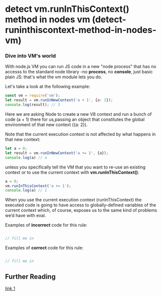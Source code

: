# detect vm.runInThisContext() method in nodes vm (detect-runinthiscontext-method-in-nodes-vm)

### Dive into VM's world
With node.js VM you can run JS code in a new "node process" that has no accesss to the standard node library -no **process**, no **console**, just basic plain JS: that's what the vm module lets you do.

Let's take a look at the following example:

```js
const vm = require('vm');
let result = vm.runInNewContext('a + 1', {a: 2});
console.log(result); // 3
```

Here we are asking Node to create a new V8 context and run a bunch of code (a + 1) there for us,passing an object that constitutes the global environment of that new context ({a: 2}).

Note that the current execution context is not affected by what happens in that new context:

```js
let a = 0;
let result = vm.runInNewContext('a += 1', {a});
console.log(a) // a
```

unless you specifically tell the VM that you want to re-use an existing context or to use the current context with **vm.runInThisContext()**:

```js
a = 0;
vm.runInThisContext('a += 1');
console.log(a) // 1
```
When you use the current execution context (runInThisContext) the executed code is going to have access to globally-defined variables of the current context which, of course, exposes us to the same kind of problems we’d have with eval.




Examples of **incorrect** code for this rule:

```js

// fill me in

```

Examples of **correct** code for this rule:

```js

// fill me in

```


## Further Reading
[link 1](https://odino.org/eval-no-more-understanding-vm-vm2-nodejs/)
